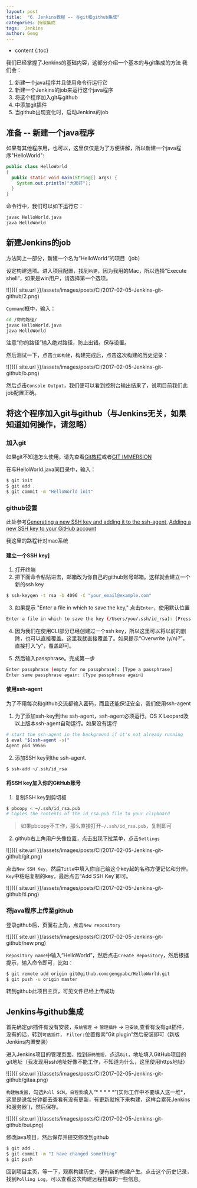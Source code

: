 ```yaml
---
layout: post
title:  "6. Jenkins教程 -- 与git和github集成"
categories: 持续集成
tags:  Jenkins
author: Geng
---
```


* content
{:toc}

我们已经掌握了Jenkins的基础内容，这部分介绍一个基本的与git集成的方法
我们会：
1. 新建一个java程序并且使用命令行运行它
2. 新建一个Jenkins的job来运行这个java程序
3. 将这个程序加入git与github
4. 中添加git插件
5. 当github出现变化时，启动Jenkins的job




## 准备 -- 新建一个java程序
如果有其他程序用，也可以，这里仅仅是为了方便讲解，所以新建一个java程序"HelloWorld":

```java
public class HelloWorld
{
  public static void main(String[] args) {
    System.out.println("大家好");
  }
}
```
命令行中，我们可以如下运行它：

```bash
javac HelloWorld.java 
java HelloWorld 
```

## 新建Jenkins的job
方法同上一部分，新建一个名为“HelloWorld“的项目（job）

设定构建选项。进入项目配置，找到`构建`，因为我用的Mac，所以选择”Execute shell“，如果是win用户，请选择第一个选项。

![]({{ site.url }}/assets/images/posts/CI/2017-02-05-Jenkins-git-github/2.png)

`Command`框中，输入：

```bash
cd /你的路径/
javac HelloWorld.java 
java HelloWorld 
```
注意“你的路径”输入绝对路径，防止出错。保存设置。

然后测试一下，点击`立即构建`，构建完成后，点击这次构建的历史记录：

![]({{ site.url }}/assets/images/posts/CI/2017-02-05-Jenkins-git-github/b.png)

然后点击`Console Output`，我们便可以看到控制台输出结果了，说明目前我们此job配置正确。

## 将这个程序加入git与github（与Jenkins无关，如果知道如何操作，请忽略）
### 加入git
如果git不知道怎么使用，请先查看[Git教程](http://www.liaoxuefeng.com/wiki/0013739516305929606dd18361248578c67b8067c8c017b000)或者[GIT IMMERSION](http://gitimmersion.com/)

在与HelloWorld.java同目录中，输入：
```bash
$ git init
$ git add .
$ git commit -m "HelloWorld init"
```
### github设置
此处参考[Generating a new SSH key and adding it to the ssh-agent](https://help.github.com/articles/generating-a-new-ssh-key-and-adding-it-to-the-ssh-agent/#generating-a-new-ssh-key), [Adding a new SSH key to your GitHub account](https://help.github.com/articles/adding-a-new-ssh-key-to-your-github-account/)

我这里的路程针对mac系统
#### 建立一个SSH key]
1. 打开终端
2. 把下面命令粘贴进去，邮箱改为你自己的github账号邮箱。这样就会建立一个新的ssh key
```bash
$ ssh-keygen -t rsa -b 4096 -C "your_email@example.com"
```

3. 如果提示 "Enter a file in which to save the key," 点击`Enter`，使用默认位置 
```bash
Enter a file in which to save the key (/Users/you/.ssh/id_rsa): [Press enter]
```

4. 因为我们在使用CLI部分已经创建过一个ssh key，所以这里可以将以前的删除，也可以直接覆盖。这里我就直接覆盖了。如果提示“Overwrite (y/n)?”，直接打入"y"，覆盖即可。

5. 然后输入passphrase。完成第一步
```bash
Enter passphrase (empty for no passphrase): [Type a passphrase]
Enter same passphrase again: [Type passphrase again]
```

#### 使用ssh-agent
为了不用每次和github交流都输入密码，而且还能保证安全，我们使用ssh-agent

1. 为了添加ssh-key到the ssh-agent，ssh-agent必须运行。OS X Leopard及以上版本ssh-agent自动运行。如果没有运行
``` bash
# start the ssh-agent in the background if it's not already running
$ eval "$(ssh-agent -s)"
Agent pid 59566
```

2. 添加SSH key到the ssh-agent.
``` bash
$ ssh-add ~/.ssh/id_rsa
```

#### 将SSH key加入你的GitHub账号
1. 复制SSH key到剪切板
```bash
$ pbcopy < ~/.ssh/id_rsa.pub
# Copies the contents of the id_rsa.pub file to your clipboard
```

> 如果pbcopy不工作，那么直接打开`~/.ssh/id_rsa.pub`，复制即可

2. github右上角用户头像位置，点击出现下拉菜单，点击`Settings`

![]({{ site.url }}/assets/images/posts/CI/2017-02-05-Jenkins-git-github/git.png)

点击`New SSH Key`，然后`Title`中填入你自己给这个key起的名称方便记忆和分辨。`Key`中粘贴复制的key，最后点击“Add SSH Key`即可。

![]({{ site.url }}/assets/images/posts/CI/2017-02-05-Jenkins-git-github/ti.png)

### 将java程序上传至github
登录github后，页面右上角，点击`New repository`

![]({{ site.url }}/assets/images/posts/CI/2017-02-05-Jenkins-git-github/new.png)

`Repository name`中输入“HelloWorld”，然后点击`Create Repository`，然后根据提示，输入命令即可，比如：
```bash
$ git remote add origin git@github.com:gengyabc/HelloWorld.git
$ git push -u origin master
```
转到github此项目主页，可见文件已经上传成功

## Jenkins与github集成
首先确定git插件有没有安装，`系统管理` -> `管理插件` -> `已安装`,查看有没有git插件，没有的话，转到`可选插件`， `Filter:`位置搜索“Git plugin”然后安装即可（新版Jenkins内置安装）

进入Jenkins项目的管理页面，找到`源码管理`，点选`Git`，地址填入GitHub项目的git地址（我发现用ssh地址好像不能工作，不知道为什么，这里使用https地址）

![]({{ site.url }}/assets/images/posts/CI/2017-02-05-Jenkins-git-github/gitaa.png)

`构建触发器`，勾选`Poll SCM`，`日程表`填入“* * * * *”(实际工作中不要填入这一堆\*，这里是说每分钟都去查看有没有更新，有更新就拖下来构建，这样会累死Jenkins和服务器`)，然后保存。

![]({{ site.url }}/assets/images/posts/CI/2017-02-05-Jenkins-git-github/bui.png)

修改java项目，然后保存并提交修改到github
```bash
$ git add .
$ git commit -m "I have changed something"
$ git push
```
回到项目主页，等一下，观察构建历史，便有新的构建产生。点击这个历史记录，找到`Polling Log`，可以查看这次构建远程拉取的一些信息。
